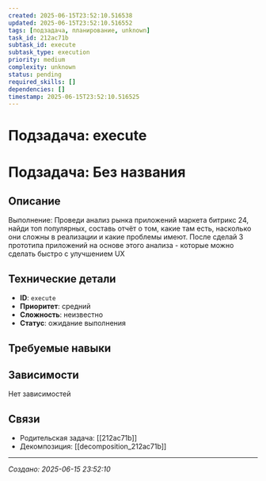 ```yaml
---
created: 2025-06-15T23:52:10.516538
updated: 2025-06-15T23:52:10.516552
tags: [подзадача, планирование, unknown]
task_id: 212ac71b
subtask_id: execute
subtask_type: execution
priority: medium
complexity: unknown
status: pending
required_skills: []
dependencies: []
timestamp: 2025-06-15T23:52:10.516525
---
```


# Подзадача: execute

# Подзадача: Без названия

## Описание
Выполнение: Проведи анализ рынка приложений маркета битрикс 24, найди топ популярных, составь отчёт о том, какие там есть, насколько они сложны в реализации и какие проблемы имеют. После сделай 3 прототипа приложений на основе этого анализа - которые можно сделать быстро с улучшением UX

## Технические детали
- **ID**: `execute`
- **Приоритет**: средний
- **Сложность**: неизвестно
- **Статус**: ожидание выполнения

## Требуемые навыки


## Зависимости
Нет зависимостей

## Связи
- Родительская задача: [[212ac71b]]
- Декомпозиция: [[decomposition_212ac71b]]

---
*Создано: 2025-06-15 23:52:10*
